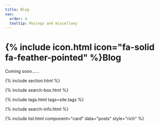 ```yaml
---
title: Blog
nav:
  order: 4
  tooltip: Musings and miscellany
---
```


# {% include icon.html icon="fa-solid fa-feather-pointed" %}Blog

Coming soon......

{% include section.html %}

{% include search-box.html %}

{% include tags.html tags=site.tags %}

{% include search-info.html %}

<!-- {% include list.html data="posts" component="post-excerpt" %} -->
{% include list.html component="card" data="posts" style="rich" %}